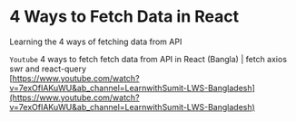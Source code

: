 # 4 Ways to Fetch Data in React
 Learning the 4 ways of fetching data from API

`Youtube` 4 ways to fetch fetch data from API in React (Bangla) | fetch axios swr and react-query\
[https://www.youtube.com/watch?v=7exOfIAKuWU&ab_channel=LearnwithSumit-LWS-Bangladesh](https://www.youtube.com/watch?v=7exOfIAKuWU&ab_channel=LearnwithSumit-LWS-Bangladesh)